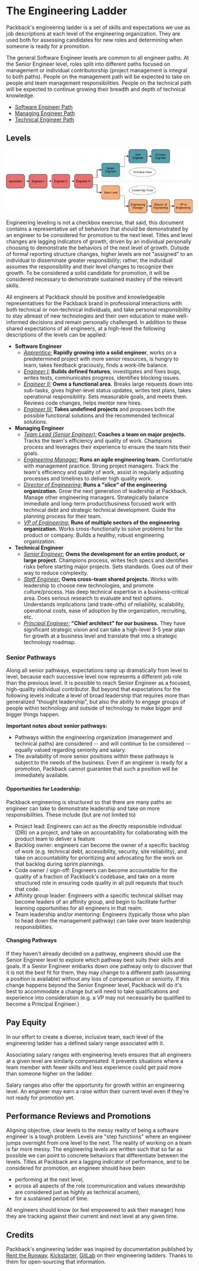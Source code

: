 # The Engineering Ladder

Packback's engineering ladder is a set of skills and expectations we use as job descriptions at each level of the engineering organization. They are used both for assessing candidates for new roles and determining when someone is ready for a promotion.

The general Software Engineer levels are common to all engineer paths. At the Senior Engineer level, roles split into different paths focused on management or individual contributorship (project management is integral to both paths). People on the management path will be expected to take on people and team management responsibilities. People on the technical path will be expected to continue growing their breadth and depth of technical knowledge.

* [Software Engineer Path](software-engineer.md)
* [Managing Engineer Path](managing-engineer.md)
* [Technical Engineer Path](technical-engineer.md)

## Levels

![A visual representation of the sequencing engineering career pathway](career-pathways.drawio.png)

Engineering leveling is not a checkbox exercise, that said, this document contains a representative set of behaviors that should be demonstrated by an engineer to be considered for promotion to the next level. Titles and level changes are lagging indicators of growth, driven by an individual personally choosing to demonstrate the behaviors of the next level of growth. Outside of formal reporting structure changes, higher levels are not "assigned" to an individual to disseminate greater responsibility; rather, the individual assumes the responsibility and their level changes to recognize their growth. To be considered a solid candidate for promotion, it will be considered necessary to demonstrate sustained mastery of the relevant skills.

All engineers at Packback should be positive and knowledgeable representatives for the Packback brand in professional interactions with both technical or non-technical individuals, and take personal responsibility to stay abreast of new technologies and their own education to make well-informed decisions and remain personally challenged. In addition to these shared expectations of all engineers, at a high-level the following descriptions of the levels can be applied:

* **Software Engineer**
  * [*Apprentice:*](software-engineer.md#apprentice) **Rapidly growing into a solid engineer**, works on a predetermined project with more senior resources, is hungry to learn, takes feedback graciously, finds a work-life balance.
  * [*Engineer I:*](software-engineer.md#engineer-i) **Builds defined features**, investigates and fixes bugs, writes tests, communicates progress, identifies blocking issues.
  * [*Engineer II:*](software-engineer.md#engineer-ii) **Owns a functional area.** Breaks large requests down into sub-tasks, gives higher-level status updates, writes test plans, takes operational responsibility. Sets measurable goals, and meets them. Reviews code changes, helps mentor new hires.
  * [*Engineer III:*](software-engineer.md#engineer-iii) **Takes undefined projects** and proposes both the possible functional solutions and the recommended technical solutions.
* **Managing Engineer**
  * [*Team Lead (Senior Engineer):*](managing-engineer.md#team-lead-senior-engineer) **Coaches a team on major projects.** Tracks the team's efficiency and quality of work. Champions process and leverages their experience to ensure the team hits their goals.
  * [*Engineering Manager:*](managing-engineer.md#engineering-manager) **Runs an agile engineering team.** Comfortable with management practice. Strong project managers. Track the team's efficiency and quality of work, assist in regularly adjusting processes and timelines to deliver high quality work.
  * [*Director of Engineering:*](managing-engineer.md#director-of-engineering) **Runs a "slice" of the engineering organization.** Grow the next generation of leadership at Packback. Manage other engineering managers. Strategically balance immediate and long-term product/business focused work with technical debt and strategic technical development. Guide the planning process for their team.
  * [*VP of Engineering:*](managing-engineer.md#vp-of-engineering) **Runs of multiple sectors of the engineering organization.** Works cross-functionally to solve problems for the product or company. Builds a healthy, robust engineering organization.
* **Technical Engineer**
  * [*Senior Engineer:*](technical-engineer.md#senior-engineer) **Owns the development for an entire product, or large project.** Champions process, writes tech specs and identifies risks before starting major projects. Sets standards. Goes out of their way to reduce complexity.
  * [*Staff Engineer:*](technical-engineer.md#staff-engineer) **Owns cross-team shared projects.** Works with leadership to choose new technologies, and promote culture/process. Has deep technical expertise in a business-critical area. Does serious research to evaluate and test options. Understands implications (and trade-offs) of reliability, scalability, operational costs, ease of adoption by the organization, recruiting, etc.
  * [*Principal Engineer:*](technical-engineer.md#principal-engineer) **"Chief architect" for our business.** They have significant strategic vision and can take a high-level 3-5 year plan for growth at a business level and translate that into a strategic technology roadmap.

### Senior Pathways

Along all senior pathways, expectations ramp up dramatically from level to level, because each successive level now represents a different job role than the previous level. It is possible to reach Senior Engineer as a focused, high-quality individual contributor. But beyond that expectations for the following levels indicate a level of broad leadership that requires more than generalized "thought leadership", but also the ability to engage groups of people within technology and outside of technology to make bigger and bigger things happen.

**Important notes about senior pathways:**

* Pathways within the engineering organization (management and technical paths) are considered -- and will continue to be considered -- equally valued regarding seniority and salary.
* The availability of more senior positions within these pathways is subject to the needs of the business. Even if an engineer is ready for a promotion, Packback cannot guarantee that such a position will be immediately available.

#### Opportunities for Leadership:

Packback engineering is structured so that there are many paths an engineer can take to demonstrate leadership and take on more responsibilities.  These include (but are not limited to)

* Project lead: Engineers can act as the directly responsible individual (DRI) on a project, and take on accountability for collaborating with the product team to deliver a feature
* Backlog owner: engineers can become the owner of a specific backlog of work (e.g. technical debt, accessibility, security, site reliability), and take on accountability for prioritizing and advocating for the work on that backlog during sprint plannings.
* Code owner / sign-off: Engineers can become accountable for the quality of a fraction of Packback's codebase, and take on a more structured role in ensuring code quality in all pull requests that touch that code.
* Affinity group leader: Engineers with a specific technical skillset may become leaders of an affinity group, and begin to facilitate further learning opportunities for all engineers in that realm.
* Team leadership and/or mentoring: Engineers (typically those who plan to head down the management pathway) can take over team leadership responsibilities.

#### Changing Pathways

If they haven't already decided on a pathway, engineers should use the Senior Engineer level to explore which pathway best suits their skills and goals. If a Senior Engineer embarks down one pathway only to discover that it is not the best fit for them, they may change to a different path (assuming a position is available) without any loss of compensation or seniority. If this change happens beyond the Senior Engineer level, Packback will do it's best to accommodate a change but will need to take qualifications and experience into consideration (e.g. a VP may not necessarily be qualified to become a Principal Engineer.)

## Pay Equity

In our effort to create a diverse, inclusive team, each level of the engineering ladder has a defined salary range associated with it.

Associating salary ranges with engineering levels ensures that all engineers at a given level are similarly compensated. It prevents situations where a team member with fewer skills and less experience could get paid more than someone higher on the ladder.

Salary ranges also offer the opportunity for growth within an engineering level. An engineer may earn a raise within their current level even if they're not ready for promotion yet.

## Performance Reviews and Promotions

Aligning objective, clear levels to the messy reality of being a software engineer is a tough problem.  Levels are "step functions" where an engineer jumps overnight from one level to the next.  The reality of working on a team is far more messy.  The engineering levels are written such that so far as possible we can point to concrete behaviors that differentiate between the levels.  Titles at Packback are a lagging indicator of performance, and to be considered for promotion, an engineer should have been

* performing at the next level,
* across all aspects of the role (communication and values stewardship are considered just as highly as technical acumen),
* for a sustained period of time.

All engineers should know (or feel empowered to ask their manager) how they are tracking against their current and next level at any given time.

## Credits

Packback's engineering ladder was inspired by documentation published by [Rent the Runway](https://dresscode.renttherunway.com/blog/ladder), [Kickstarter](https://kickstarter.engineering/the-kickstarter-engineering-and-data-team-ladder-96996c3b327), [GitLab](https://handbook.gitlab.com/handbook/engineering/careers/) on their engineering ladders. Thanks to them for open-sourcing that information.
